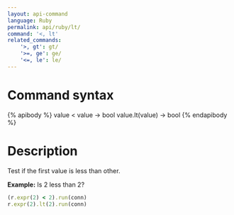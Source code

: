 ```yaml
---
layout: api-command
language: Ruby
permalink: api/ruby/lt/
command: '<, lt'
related_commands:
    '>, gt': gt/
    '>=, ge': ge/
    '<=, le': le/
---
```


# Command syntax #

{% apibody %}
value < value &rarr; bool
value.lt(value) &rarr; bool
{% endapibody %}

# Description #

Test if the first value is less than other.

__Example:__ Is 2 less than 2?

```rb
(r.expr(2) < 2).run(conn)
r.expr(2).lt(2).run(conn)
```


